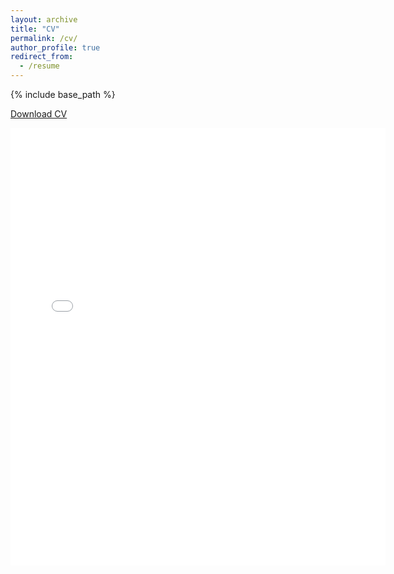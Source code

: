 ```yaml
---
layout: archive
title: "CV"
permalink: /cv/
author_profile: true
redirect_from:
  - /resume
---
```


{% include base_path %}

<p><a href="{{ dredremontes.github.io }}/files/Andre_Montes_CV.pdf">Download CV</a></p>

<embed src="{{ dredremontes.github.io }}/files/Andre_Montes_CV.pdf" width="600" height="700" type='application/pdf'>